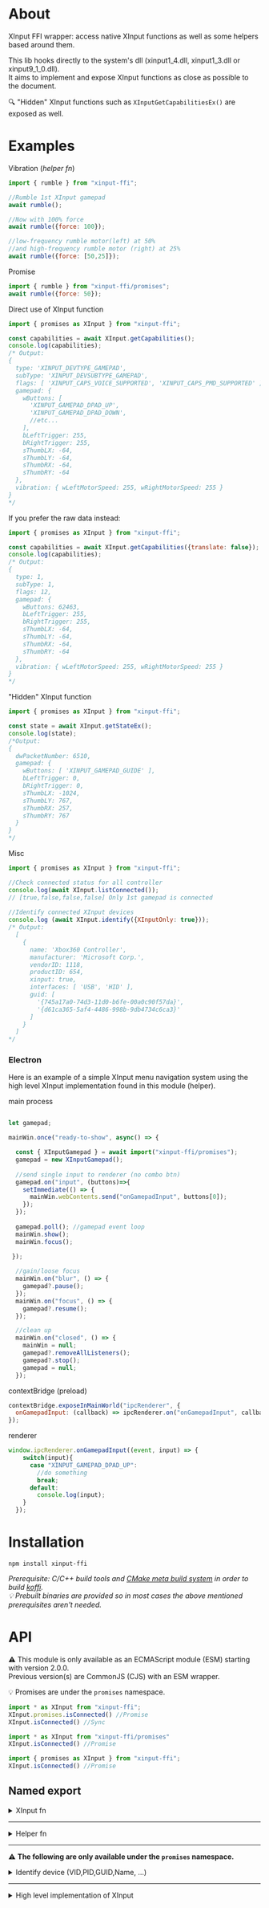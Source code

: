 About
=====

XInput FFI wrapper: access native XInput functions as well as some helpers based around them.

This lib hooks directly to the system's dll (xinput1_4.dll, xinput1_3.dll or xinput9_1_0.dll).<br/>
It aims to implement and expose XInput functions as close as possible to the document.<br/>

🔍 "Hidden" XInput functions such as `XInputGetCapabilitiesEx()` are exposed as well.

Examples
========

Vibration (_helper fn_)

```js
import { rumble } from "xinput-ffi";

//Rumble 1st XInput gamepad
await rumble();

//Now with 100% force
await rumble({force: 100}); 

//low-frequency rumble motor(left) at 50% 
//and high-frequency rumble motor (right) at 25%
await rumble({force: [50,25]});
```

Promise

```js
import { rumble } from "xinput-ffi/promises";
await rumble({force: 50}); 
```

Direct use of XInput function

```js
import { promises as XInput } from "xinput-ffi";

const capabilities = await XInput.getCapabilities();
console.log(capabilities);
/* Output:
{
  type: 'XINPUT_DEVTYPE_GAMEPAD',
  subType: 'XINPUT_DEVSUBTYPE_GAMEPAD',
  flags: [ 'XINPUT_CAPS_VOICE_SUPPORTED', 'XINPUT_CAPS_PMD_SUPPORTED' ],
  gamepad: {
    wButtons: [
      'XINPUT_GAMEPAD_DPAD_UP',
      'XINPUT_GAMEPAD_DPAD_DOWN',
      //etc...
    ],
    bLeftTrigger: 255,
    bRightTrigger: 255,
    sThumbLX: -64,
    sThumbLY: -64,
    sThumbRX: -64,
    sThumbRY: -64
  },
  vibration: { wLeftMotorSpeed: 255, wRightMotorSpeed: 255 }
}
*/
```

If you prefer the raw data instead:

```js
import { promises as XInput } from "xinput-ffi";

const capabilities = await XInput.getCapabilities({translate: false});
console.log(capabilities);
/* Output:
{
  type: 1,
  subType: 1,
  flags: 12,
  gamepad: {
    wButtons: 62463,
    bLeftTrigger: 255,
    bRightTrigger: 255,
    sThumbLX: -64,
    sThumbLY: -64,
    sThumbRX: -64,
    sThumbRY: -64
  },
  vibration: { wLeftMotorSpeed: 255, wRightMotorSpeed: 255 }
}
*/
```

"Hidden" XInput function

```js
import { promises as XInput } from "xinput-ffi";

const state = await XInput.getStateEx();
console.log(state);
/*Output:
{
  dwPacketNumber: 6510,
  gamepad: {
    wButtons: [ 'XINPUT_GAMEPAD_GUIDE' ],
    bLeftTrigger: 0,
    bRightTrigger: 0,
    sThumbLX: -1024,
    sThumbLY: 767,
    sThumbRX: 257,
    sThumbRY: 767
  }
}
*/
```

Misc

```js 
import { promises as XInput } from "xinput-ffi";

//Check connected status for all controller
console.log(await XInput.listConnected());
// [true,false,false,false] Only 1st gamepad is connected
  
//Identify connected XInput devices
console.log (await XInput.identify({XInputOnly: true})); 
/* Output:
  [
    {
      name: 'Xbox360 Controller',
      manufacturer: 'Microsoft Corp.',
      vendorID: 1118,
      productID: 654,
      xinput: true,
      interfaces: [ 'USB', 'HID' ],
      guid: [
        '{745a17a0-74d3-11d0-b6fe-00a0c90f57da}',
        '{d61ca365-5af4-4486-998b-9db4734c6ca3}'
      ]
    }
  ]
*/
```

### Electron

Here is an example of a simple XInput menu navigation system using the high level XInput implementation found in this module (helper).

main process

```js

let gamepad;

mainWin.once("ready-to-show", async() => { 

  const { XInputGamepad } = await import("xinput-ffi/promises");
  gamepad = new XInputGamepad();
  
  //send single input to renderer (no combo btn)
  gamepad.on("input", (buttons)=>{ 
    setImmediate(() => {
      mainWin.webContents.send("onGamepadInput", buttons[0]); 
    });
  });
  
  gamepad.poll(); //gamepad event loop
  mainWin.show();
  mainWin.focus();
  
 });

  //gain/loose focus
  mainWin.on("blur", () => {
    gamepad?.pause();
  });
  mainWin.on("focus", () => {
    gamepad?.resume();
  });

  //clean up
  mainWin.on("closed", () => {
    mainWin = null;
    gamepad?.removeAllListeners();
    gamepad?.stop();
    gamepad = null;
  });

```

contextBridge (preload)

```js
contextBridge.exposeInMainWorld("ipcRenderer", {
  onGamepadInput: (callback) => ipcRenderer.on("onGamepadInput", callback)
});
```

renderer

```js
window.ipcRenderer.onGamepadInput((event, input) => {
    switch(input){
      case "XINPUT_GAMEPAD_DPAD_UP":
        //do something
        break;
      default:
        console.log(input);
    }
  });
```

Installation
============

```
npm install xinput-ffi
```

_Prerequisite: C/C++ build tools and [CMake meta build system](https://cmake.org/) in order to build [koffi](https://www.npmjs.com/package/koffi)._<br/>
_💡 Prebuilt binaries are provided so in most cases the above mentioned prerequisites aren't needed._

API
===

⚠️ This module is only available as an ECMAScript module (ESM) starting with version 2.0.0.<br />
Previous version(s) are CommonJS (CJS) with an ESM wrapper.

💡 Promises are under the `promises` namespace.
```js
import * as XInput from "xinput-ffi";
XInput.promises.isConnected() //Promise
XInput.isConnected() //Sync

import * as XInput from "xinput-ffi/promises"
XInput.isConnected() //Promise

import { promises as XInput } from "xinput-ffi";
XInput.isConnected() //Promise
```

## Named export

<details><summary>XInput fn</summary>

Access XInput functions as documented by Microsoft.<br/>
📖 [Microsoft documentation](https://docs.microsoft.com/en-us/windows/win32/xinput/functions)

- ✔️ [XInputEnable](https://docs.microsoft.com/en-us/windows/win32/api/xinput/nf-xinput-xinputenable)
- ❌ [XInputGetAudioDeviceIds]() _> deprecated: doesn't work on modern Windows system._
- ✔️ [XInputGetBatteryInformation](https://docs.microsoft.com/en-us/windows/win32/api/xinput/nf-xinput-xinputgetbatteryinformation)
- ✔️ [XInputGetCapabilities](https://docs.microsoft.com/en-us/windows/win32/api/xinput/nf-xinput-xinputgetcapabilities) 
- ❌ [XInputGetDSoundAudioDeviceGuids]() _> deprecated: doesn't work on modern Windows system._
- ✔️ [XInputGetKeystroke](https://docs.microsoft.com/en-us/windows/win32/api/xinput/nf-xinput-xinputgetkeystroke)
- ✔️ [XInputGetState](https://docs.microsoft.com/en-us/windows/win32/api/xinput/nf-xinput-xinputgetstate)
- ✔️ [XInputSetState](https://docs.microsoft.com/en-us/windows/win32/api/xinput/nf-xinput-xinputsetstate)

"Hidden" and undocumented functions<br/>
📖 [Reverse Engineer's log](https://reverseengineerlog.blogspot.com/2016/06/xinputs-hidden-functions.html)

- ✔️ XInputGetStateEx
- ✔️ XInputWaitForGuideButton
- ✔️ XInputCancelGuideButtonWait
- ✔️ XInputPowerOffController
- ⚠️ XInputGetBaseBusInformation _> Not working with all gamepad._
- ✔️ XInputGetCapabilitiesEx

NB: Depending on which XInput dll version you are using *(1_4, 1_3, 9_1_0)* some functions won't be available.

#### `enable(enable: boolean): void`

Enable/Disable all XInput gamepads.<br/>
This function is meant to be called when an application gains or loses focus.

NB:
 - Stop any rumble currently playing when set to false.
 - This may trigger `ERR_DEVICE_NOT_CONNECTED` for set/getState(Ex) when set to false and there was no prior input ever.
 
📖 [XInputEnable](https://docs.microsoft.com/en-us/windows/win32/api/xinput/nf-xinput-xinputenable)
 
#### `getBatteryInformation(option?: number | object): object`

Retrieves the battery type and charge status of a wireless controller.

⚙️ options:

- dwUserIndex?: number (0)

Index of the user's controller. Can be a value from 0 to 3.

- devType?: number (0)

Specifies which device associated with this controller should be queried.<br/>
0: GAMEPAD or 1: HEADSET

- translate?: boolean (true)

When a value is known it will be 'translated' to its string equivalent value otherwise its integer value.<br/>
If you want the raw data only set it to false.

💡 If `option` is a number it will be used as dwUserIndex.<br/>

Returns an object like a 📖 [XINPUT_BATTERY_INFORMATION](https://docs.microsoft.com/en-us/windows/win32/api/xinput/ns-xinput-xinput_battery_information) structure.

Example
```js
getBatteryInformation();
getBatteryInformation(0);
getBatteryInformation({dwUserIndex: 0});
//output
{
  batteryType: 'BATTERY_TYPE_WIRED',
  batteryLevel: 'BATTERY_LEVEL_FULL'
}
```

If you want raw data output
```js
getBatteryInformation({translate: false});
//output
{
  batteryType: 1,
  batteryLevel: 3
}
```

📖 [XInputGetBatteryInformation](https://docs.microsoft.com/en-us/windows/win32/api/xinput/nf-xinput-xinputgetbatteryinformation)

#### `getCapabilities(option?: number | object): object`

Retrieves the capabilities and features of the specified controller.

⚙️ options:

- dwUserIndex?: number (0)

Index of the user's controller. Can be a value from 0 to 3.

- dwFlags?: number (1)

Input flags that identify the controller type. <br/>
If this value is 0, then the capabilities of all controllers connected to the system are returned.<br/>
Currently, only 1: XINPUT_FLAG_GAMEPAD is supported.

- translate?: boolean (true)

When a value is known it will be 'translated' to its string equivalent value otherwise its integer value.<br/>
If you want the raw data only set it to false.

💡 If `option` is a number it will be used as dwUserIndex.<br/>

Returns an object like a 📖 [XINPUT_CAPABILITIES](https://docs.microsoft.com/en-us/windows/win32/api/xinput/ns-xinput-xinput_capabilities) structure.

Example
```js
getCapabilities();
getCapabilities(0);
getCapabilities({gamepadIndex: 0});
//Output
{
  type: 'XINPUT_DEVTYPE_GAMEPAD',
  subType: 'XINPUT_DEVSUBTYPE_GAMEPAD',
  flags: [ 'XINPUT_CAPS_VOICE_SUPPORTED', 'XINPUT_CAPS_PMD_SUPPORTED' ],
  gamepad: {
    wButtons: [
      'XINPUT_GAMEPAD_DPAD_UP',
      'XINPUT_GAMEPAD_DPAD_DOWN',
      'XINPUT_GAMEPAD_DPAD_LEFT',
      'XINPUT_GAMEPAD_DPAD_RIGHT',
      'XINPUT_GAMEPAD_START',
      'XINPUT_GAMEPAD_BACK',
      'XINPUT_GAMEPAD_LEFT_THUMB',
      'XINPUT_GAMEPAD_RIGHT_THUMB',
      'XINPUT_GAMEPAD_LEFT_SHOULDER',
      'XINPUT_GAMEPAD_RIGHT_SHOULDER',
      'XINPUT_GAMEPAD_A',
      'XINPUT_GAMEPAD_B',
      'XINPUT_GAMEPAD_X',
      'XINPUT_GAMEPAD_Y'
    ],
    bLeftTrigger: 255,
    bRightTrigger: 255,
    sThumbLX: -64,
    sThumbLY: -64,
    sThumbRX: -64,
    sThumbRY: -64
  },
  vibration: { wLeftMotorSpeed: 255, wRightMotorSpeed: 255 }
}
```

If you want raw data output
```js
getCapabilities({translate: false});
//output
{
  type: 1,
  subType: 1,
  flags: 12,
  gamepad: {
    wButtons: 65535,
    bLeftTrigger: 255,
    bRightTrigger: 255,
    sThumbLX: -64,
    sThumbLY: -64,
    sThumbRX: -64,
    sThumbRY: -64
  },
  vibration: { wLeftMotorSpeed: 255, wRightMotorSpeed: 255 }
}
```

📖 [XInputGetCapabilities](https://docs.microsoft.com/en-us/windows/win32/api/xinput/nf-xinput-xinputgetcapabilities)

### `getKeystroke(option?: number | object): object`

Retrieves a gamepad input event.<br/>
To be honest, this isn't really useful since the chatpad feature wasn't implemented on Windows.<br/>
⚠️ NB: If no new keys have been pressed, this will throw with ERROR_EMPTY.

⚙️ options:

- dwUserIndex?: number (0)

Index of the user's controller. Can be a value from 0 to 3.

- translate?: boolean (true)

When a value is known it will be 'translated' to its string equivalent value otherwise its integer value.<br/>
If you want the raw data only set it to false.

💡 If `option` is a number it will be used as dwUserIndex.<br/>

Returns an object like a 📖 [XINPUT_KEYSTROKE](https://docs.microsoft.com/en-us/windows/win32/api/xinput/ns-xinput-xinput_keystroke) structure.

Example
```js
getKeystroke();
getKeystroke(0);
getKeystroke({dwUserIndex: 0});
//Output
{
  virtualKey: 'VK_PAD_A',
  unicode: 0,
  flags: [ 'XINPUT_KEYSTROKE_KEYDOWN' ],
  userIndex: 0,
  hidCode: 0
}
```

If you want raw data output
```js
getKeystroke({translate: false});
//output
{ 
  virtualKey: 22528, 
  unicode: 0, 
  flags: 1, 
  userIndex: 0, 
  hidCode: 0 
}
```

📖 [XInputGetKeystroke](https://docs.microsoft.com/en-us/windows/win32/api/xinput/nf-xinput-xinputgetkeystroke)

#### `getState(option?: number | obj): obj`

Retrieves the current state of the specified controller.

⚙️ options:

- dwUserIndex?: number (0)

Index of the user's controller. Can be a value from 0 to 3.

- translate?: boolean (true)

When a value is known it will be 'translated' to its string equivalent value otherwise its integer value.<br/>
If you want the raw data only set it to false.

💡 If `option` is a number it will be used as dwUserIndex.<br/>

Returns an object like a 📖 [XINPUT_STATE](https://docs.microsoft.com/en-us/windows/win32/api/xinput/ns-xinput-xinput_state) structure.

Example
```js
getState();
getState(0);
getState({dwUserIndex: 0});
//Output
{
  dwPacketNumber: 18165,
  gamepad: { 
    wButtons: ['XINPUT_GAMEPAD_A'],
    bLeftTrigger: 0,
    bRightTrigger: 0,
    sThumbLX: 128,
    sThumbLY: 641,
    sThumbRX: -1156,
    sThumbRY: -129
  }
}
```

If you want raw data output
```js
getState({translate: false});
//output
{
  dwPacketNumber: 322850,
  gamepad: {
    wButtons: 4096,
    bLeftTrigger: 0,
    bRightTrigger: 0,
    sThumbLX: 257,
    sThumbLY: 767,
    sThumbRX: 773,
    sThumbRY: 1279
  }
}
```

💡 Thumbsticks: as explained by Microsoft you should [implement dead zone correctly](https://docs.microsoft.com/en-us/windows/win32/xinput/getting-started-with-xinput#dead-zone).<br/>
This is done for you in [getButtonsDown()](https://github.com/xan105/node-xinput-ffi#getbuttonsdown-option-obj-obj)

📖 [XInputGetState](https://docs.microsoft.com/en-us/windows/win32/api/xinput/nf-xinput-xinputgetstate)

#### `setState(lowFrequency: number, highFrequency: number, option ?: number | object): void`

Sends data to a connected controller. This function is used to activate the vibration function of a controller.

⚙️ options:

- dwUserIndex?: number (0)

Index of the user's controller. Can be a value from 0 to 3.

- usePercent?: boolean (true)

`XInputSetState` valid values are in the range 0 to 65535.<br />
Zero signifies no motor use; 65535 signifies 100 percent motor use.<br />
`lowFrequency` and `highFrequency` are in % (0-100) for convenience when you set this to true.

💡 If `option` is a number it will be used as dwUserIndex.<br/>

NB:
- You need to keep the event-loop alive otherwise the vibration will terminate with your program.<br />
- You need to reset the state to 0 for both frequency before using setState again.<br />

Both are done for you with [rumble()](https://github.com/xan105/node-xinput-ffi#rumble-option-obj-void)

📖 [XInputSetState](https://docs.microsoft.com/en-us/windows/win32/api/xinput/nf-xinput-xinputsetstate)

#### `getStateEx(option?: number | object): object`

The same as `XInputGetState`, adding the "Guide" button (0x0400).

⚙️ options:

- dwUserIndex?: number (0)

Index of the user's controller. Can be a value from 0 to 3.

- translate?: boolean (true)

When a value is known it will be 'translated' to its string equivalent value otherwise its integer value.<br/>
If you want the raw data only set it to false.

💡 If `option` is a number it will be used as dwUserIndex.<br/>

Returns an object like a 📖 [XINPUT_STATE](https://docs.microsoft.com/en-us/windows/win32/api/xinput/ns-xinput-xinput_state) structure.

Example
```js
getStateEx();
getStateEx(0);
getStateEx({dwUserIndex: 0});
//Output
{
  dwPacketNumber: 18165,
  gamepad: { 
    wButtons: ['XINPUT_GAMEPAD_GUIDE'],
    bLeftTrigger: 0,
    bRightTrigger: 0,
    sThumbLX: 128,
    sThumbLY: 641,
    sThumbRX: -1156,
    sThumbRY: -129
  }
}
```

If you want raw data output
```js
getStateEx({translate: false});
//output
{
  dwPacketNumber: 322850,
  gamepad: {
    wButtons: 1024,
    bLeftTrigger: 0,
    bRightTrigger: 0,
    sThumbLX: 257,
    sThumbLY: 767,
    sThumbRX: 773,
    sThumbRY: 1279
  }
}
```

#### `waitForGuideButton(option?: number | object): void`

Wait until Guide button is pressed.

⚙️ options:

- dwUserIndex?: number (0)

Index of the user's controller. Can be a value from 0 to 3.

- dwFlags?: number (0)

Wait behavior:<br/>
0: Blocking 1: Async<br/>
It's not clear on how to get the async option to report.

💡 If `option` is a number it will be used as dwUserIndex.<br/>

#### `cancelGuideButtonWait(option?: number | object): void`

If `XInputWaitForGuideButton` was activated in async mode, this will stop it.

⚙️ options:

- dwUserIndex?: number (0)

Index of the user's controller. Can be a value from 0 to 3.

💡 If `option` is a number it will be used as dwUserIndex.<br/>

#### `powerOffController(option?: number | object): void`

Power off a controller.

⚙️ options:

- dwUserIndex?: number (0)

Index of the user's controller. Can be a value from 0 to 3.

💡 If `option` is a number it will be used as dwUserIndex.<br/>

#### `getBaseBusInformation(option?: number | object): object`

⚠️ Not working on all gamepads. It can refuse and return `ERROR_DEVICE_NOT_CONNECTED`, even if connected.

⚙️ options:

- dwBusIndex?: number (0)

Bus index. Can be a value from 0 to 16.

💡 If `option` is a number it will be used as dwBusIndex?.<br/>

Returns an object like the following structure:
```c++
struct XINPUT_BASE_BUS_INFORMATION
{
  WORD VendorId, //unknown
  WORD ProductId, //unknown
  WORD InputId, //unknown
  WORD Field_6, //unknown
  DWORD Field_8, //unknown
  BYTE Field_C, //unknown
  BYTE Field_D, //unknown
  BYTE Field_E, //unknown
  BYTE Field_F //unknown
 }
```

#### `getCapabilitiesEx(option?: number | object): object`

The same as `XInputGetCapabilities` but with added properties such as vendorID and productID.

⚙️ options:

- dwUserIndex?: number (0)

Index of the user's controller. Can be a value from 0 to 3.

- translate?: boolean (true)

When a value is known it will be 'translated' to its string equivalent value otherwise its integer value.<br/>
If you want the raw data only set it to false.

💡 If `option` is a number it will be used as dwUserIndex.<br/>

Returns an object similar to 📖 [XINPUT_CAPABILITIES](https://docs.microsoft.com/en-us/windows/win32/api/xinput/ns-xinput-xinput_capabilities) structure.<br/>
See below for details.

Example
```js
getCapabilitiesEx();
getCapabilitiesEx(0);
getCapabilitiesEx({gamepadIndex: 0});
//Output
{
  capabilities: {
    type: 'XINPUT_DEVTYPE_GAMEPAD',
    dubType: 'XINPUT_DEVSUBTYPE_GAMEPAD',
    flags: [ 'XINPUT_CAPS_VOICE_SUPPORTED', 'XINPUT_CAPS_PMD_SUPPORTED' ],
    gamepad: {
      wButtons: [
        'XINPUT_GAMEPAD_DPAD_UP',
        'XINPUT_GAMEPAD_DPAD_DOWN',
        'XINPUT_GAMEPAD_DPAD_LEFT',
        'XINPUT_GAMEPAD_DPAD_RIGHT',
        'XINPUT_GAMEPAD_START',
        'XINPUT_GAMEPAD_BACK',
        'XINPUT_GAMEPAD_LEFT_THUMB',
        'XINPUT_GAMEPAD_RIGHT_THUMB',
        'XINPUT_GAMEPAD_LEFT_SHOULDER',
        'XINPUT_GAMEPAD_RIGHT_SHOULDER',
        'XINPUT_GAMEPAD_A',
        'XINPUT_GAMEPAD_B',
        'XINPUT_GAMEPAD_X',
        'XINPUT_GAMEPAD_Y'
      ],
      bLeftTrigger: 255,
      bRightTrigger: 255,
      sThumbLX: -64,
      sThumbLY: -64,
      sThumbRX: -64,
      sThumbRY: -64
    },
    vibration: { wLeftMotorSpeed: 255, wRightMotorSpeed: 255 }
  },
  vendorId: 'Microsoft Corp.',
  productId: 'Xbox360 Controller',
  productVersion: 276,
}
```

If you want raw data output
```js
getCapabilitiesEx({translate: false});
//output
{
  capabilities: {
    type: 1,
    dubType: 1,
    flags: 12,
    gamepad: {
      wButtons: 62463,
      bLeftTrigger: 255,
      bRightTrigger: 255,
      sThumbLX: -64,
      sThumbLY: -64,
      sThumbRX: -64,
      sThumbRY: -64
    },
    vibration: { 
      wLeftMotorSpeed: 255, 
      wRightMotorSpeed: 255 
    }
  },
  vendorId: 1118,
  productId: 654,
  productVersion: 276,
}
```

</details>

<hr>

<details><summary>Helper fn</summary>

The following are sugar/helper functions based upon the previous XInput functions.

#### `isConnected(gamepad?: number): boolean`

Whether the specified controller is connected or not.<br />
Returns true/false.

#### `listConnected(): boolean[]`

Returns an array of connected status for all controller.<br />
eg: [true,false,false,false] => Only 1st gamepad is connected

#### `getButtonsDown(option?: obj): obj`

Normalize `getState()` information for convenience:<br/> 
ThumbStick position, magnitude, direction (taking the deadzone into account).<br/> 
Trigger state and force (taking threshold into account).<br/>
Which buttons are pressed if any.<br/>

⚙️ options:

- gamepad?: number (0) 

Index of the user's controller. Can be a value from 0 to 3.

- deadzone?: number | number[] ( [7849,8689] )

Thumbstick deadzone(s):<br/>
Either an integer (both thumbstick with the same value) or an array of 2 integer: [left,right]<br/>
	    
- directionThreshold?: number (0.2)

float [0.0,1.0] to handle cardinal direction.<br/>
Set it to `0` so `direction[]` only reports "UP RIGHT", "UP LEFT", "DOWN LEFT", "DOWN RIGHT".<br/>
Otherwise "RIGHT", "LEFT", "UP", "DOWN" will be added to the above using threshold to <br/>
differentiate the 2 axes by using range of [-threshold,threshold].

💡 If you **just** want "RIGHT", "LEFT", "UP" and "DOWN" the easiest way is to set this to `0.8` with the default deadzone.<br/>
Alternatively play with this value and/or deadzone to decide on a thresold and ignore when `direction[]` has a length of 2.
		      
- triggerThreshold?: number (30)

Trigger activation threshold. Range [0,255].

=> Returns an object where:
- int packetNumber : dwPacketNumber; This value is increased every time the state of the controller has changed.
- []string buttons : list of currently pressed [buttons](https://docs.microsoft.com/en-us/windows/win32/api/xinput/ns-xinput-xinput_gamepad#members)
- trigger.left/right :
	+ boolean active : is the trigger pressed down ? (below triggerThreshold will not set active to true)
	+ int force : by how much ? [0,255]
- thumb.left/right :
	+ float x: normalized (deadzone) x axis [0.0,1.0]. 0 is centered. Negative values is left. Positive values is right.
	+ float y: normalized (deadzone) y axis [0.0,1.0]. 0 is centered. Negative values is down. Positive values is up.
	+ float magnitude: normalized (deadzone) magnitude [0.0,1.0] (by how far is the thumbstick from the center ? 1 is fully pushed).
	+ []string direction: Human readable direction of the thumbstick. eg: ["UP", "RIGHT"]. See directionThreshold above for details.

```js
{
  packetNumber: 132309,
  buttons: [ 'XINPUT_GAMEPAD_A' ],
  trigger: {
    left: { active: true, force: 255 },
    right: { active: false, force: 0 }
  },
  thumb: {
    left: {
      x: -0.6960457056589758,
      y: 0.717997476063599,
      magnitude: 1,
      direction: [ 'UP', 'LEFT' ]
    },
    right: {
      x: 0.039307955814283674,
      y: 0.9992271436513833,
      magnitude: 1,
      direction: [ 'UP' ]
    }
  }
}
```
	
#### `rumble(option?: obj): void`

This function is used to activate the vibration function of a controller.<br />

⚙️ options:

- gamepad?: number (0) 

Index of the user's controller. Can be a value from 0 to 3.

- force?: number | number[] ([50,25])

Vibration force in % (0-100) to apply to the motors.<br/>
Either an integer (both motor with the same value) or an array of 2 integer: [left,right]

- duration?: number (2500)

Vibration duration in ms. Max: ~2500 ms.

- forceEnableGamepad?: boolean (false)

Use `enable()` to force the activation of XInput gamepad before vibration.
 
- forceStateWhileRumble?: boolean (false)

Bruteforce _-ly_ (spam) `setState()` for the duration of the vibration. Use this when a 3rd party reset your state or whatever.<br/> 
⚠️ Usage of this option is not recommended use only when needed.

</details>

<hr>

⚠️ **The following are only available under the `promises` namespace.**

<details><summary>Identify device (VID,PID,GUID,Name, ...)</summary>

XInput doesn't provide VID/PID **by design**.<br />
Even if with `XInputGetCapabilitiesEx` you can get the vendorID and productID, it will most likely be a Xbox Controller (real one or through XInput emulation).<br />
Use this to query `WMI _Win32_PNPEntity` to scan for known gamepads.<br />
It won't tell you which is connected to which XInput slot tho.

#### `identify(option?: obj): Promise<obj[]>`

⚠️ Promise only and requires PowerShell.

List all **known** HID and USB connected devices **by matching with entries in** `./lib/data/HardwareID.js`

⚙️ options:

- XInputOnly?: boolean (true)

Return only XInput gamepad.

=> Return an array of obj where
- string name : device name
- string manufacturer : vendor name
- number vendorID : vendor id
- number productID : product id
- string[] interfaces : PNPentity interface(s) found; Available: HID and USB
- string[] guid: classguid(s) found
- boolean xinput: a XInput device or not

💡 obj are unique by their vid/pid

Output example with a DS4(wireless) and ds4windows(XInput wrapper):
```js
import { identify } from "xinput-ffi/promises";
await identify();
//Output
[
  {
    name: 'DualShock 4 (v2)',
    manufacturer: 'Sony Corp.',
    vendorID: 1356,
    productID: 2508,
    xinput: false,
    interfaces: [ 'USB', 'HID' ],
    guid: [
      '{36fc9e60-c465-11cf-8056-444553540000}',
      '{745a17a0-74d3-11d0-b6fe-00a0c90f57da}',
      '{4d36e96c-e325-11ce-bfc1-08002be10318}'
    ]
  },
  {
    name: 'DualShock 4 USB Wireless Adaptor',
    manufacturer: 'Sony Corp.',
    vendorID: 1356,
    productID: 2976,
    xinput: false,
    interfaces: [ 'USB', 'HID' ],
    guid: [
      '{745a17a0-74d3-11d0-b6fe-00a0c90f57da}',
      '{36fc9e60-c465-11cf-8056-444553540000}',
      '{4d36e96c-e325-11ce-bfc1-08002be10318}'
    ]
  },
  {
    name: 'Xbox360 Controller',
    manufacturer: 'Microsoft Corp.',
    vendorID: 1118,
    productID: 654,
    xinput: true,
    interfaces: [ 'USB', 'HID' ],
    guid: [
      '{745a17a0-74d3-11d0-b6fe-00a0c90f57da}',
      '{d61ca365-5af4-4486-998b-9db4734c6ca3}'
    ]
  }
]
```

</details>

<hr>

<details><summary>High level implementation of XInput</summary>

This is a high level implementation of XInput to get the gamepad's input on the fly in a human readable way.
This serves as an example to demonstrate how to use the XInput functions and helpers based around them.
The purpose of this class is to drive a simple navigation menu system with a XInput compatible controller (real XInput or through XInput emulation).

This leverages the new Node.js timersPromises setInterval() to keep the event loop alive and do the gamepad polling.

#### `XInputGamepad(): Class`

> This class extends EventEmitter from node:events

**Options**

- hz?: number (30)

  This will determinate the polling rate. Usually 60hz (1000/60 = ~16ms) is used. If I'm not mistaken this is what the Chrome browser uses. But for our use case we don't need to poll that fast so it defaults to 30hz (~33ms). Increasing this value improves latency, but may cause a loss in performance due to more CPU time spent.

- multitap?: boolean (true)

  Scan for all 4 XInput slots to find any Gamepad. Set to false to only poll XInput slot 0 and potentially reduce the number of FFI calls per gamepad tick (event loop).

- joystickAsDPAD?: boolean (true)

  Convert the left joystick analog axis to DPAD buttons. For our use case, driving a simple navigation menu, this is useful.

- inputFeedback?: boolean (false)
  
  Vibrate shortly and lightly on any button activation. This is just for fun and/or debug.

**Events**

`input(buttons: string[])`

List of activated buttons (human readable).<br />
A button is "activated" on press (button down) then release (button up).

💡 NB: Triggers axis are converted into non standard XInput button name : `GAMEPAD_LEFT_TRIGGER` and `GAMEPAD_RIGHT_TRIGGER`.

<details><summary>XInput Button names:</summary>

```
"XINPUT_GAMEPAD_DPAD_UP",
"XINPUT_GAMEPAD_DPAD_DOWN",
"XINPUT_GAMEPAD_DPAD_LEFT",
"XINPUT_GAMEPAD_DPAD_RIGHT",
"XINPUT_GAMEPAD_START",
"XINPUT_GAMEPAD_BACK",
"XINPUT_GAMEPAD_LEFT_THUMB",
"XINPUT_GAMEPAD_RIGHT_THUMB",
"XINPUT_GAMEPAD_LEFT_SHOULDER",
"XINPUT_GAMEPAD_RIGHT_SHOULDER",
"XINPUT_GAMEPAD_GUIDE",
"XINPUT_GAMEPAD_A",
"XINPUT_GAMEPAD_B",
"XINPUT_GAMEPAD_X",
"XINPUT_GAMEPAD_Y"
```

💡 NB: XInput constants are available under the `constants` namespace.

```js
import { constants } from "xinput-ffi";
//or
import { BUTTONS } from "xinput-ffi/constants";
```

</details>
  
**Methods**

`poll()`

Start the gamepad event loop. This will keep the Nods.js event loop going.

❌ Will throw on unexpected error.

`stop()`

Stop the gamepad event loop.

`pause()`

This function is meant to be called when an application loses focus.

_cf: [XInputEnable](https://docs.microsoft.com/en-us/windows/win32/api/xinput/nf-xinput-xinputenable)_

`resume()`

This function is meant to be called when an application gains focus.

_cf: [XInputEnable](https://docs.microsoft.com/en-us/windows/win32/api/xinput/nf-xinput-xinputenable)_